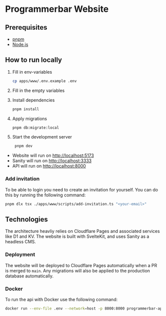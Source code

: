 # Programmerbar Website

## Prerequisites

- [pnpm](https://pnpm.io/)
- [Node.js](https://nodejs.org/)

## How to run locally

1. Fill in env-variables

   ```bash
   cp apps/www/.env.example .env
   ```

1. Fill in the empty variables

1. Install dependencies

   ```bash
   pnpm install
   ```

1. Apply migrations

   ```bash
   pnpm db:migrate:local
   ```

1. Start the development server

   ```bash
    pnpm dev
   ```

- Website will run on [http://localhost:5173](http://localhost:5173)
- Sanity will run on [http://localhost:3333](http://localhost:3333)
- API will run on [http://localhost:8000](http://localhost:8000)

### Add invitation

To be able to login you need to create an invitation for yourself. You can do this by running the following command:

```bash
pnpm dlx tsx ./apps/www/scripts/add-invitation.ts "<your-email>"
```

## Technologies

The architecture heavliy relies on Cloudflare Pages and associated services like D1 and KV. The website is built with SvelteKit, and uses Sanity as a headless CMS.

### Deployment

The website will be deployed to Cloudflare Pages automatically when a PR is merged to `main`. Any migrations will also be applied to the production database automatically.

### Docker

To run the api with Docker use the following command:

```bash
docker run --env-file .env --network=host -p 8000:8000 programmerbar-api
```
